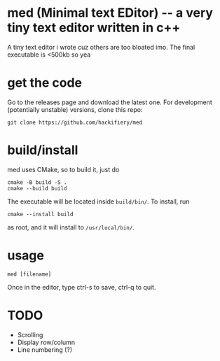 # med (Minimal text EDitor) -- a very tiny text editor written in c++
A tiny text editor i wrote cuz others are too bloated imo. The final executable is <500kb so yea

# get the code
Go to the releases page and download the latest one.
For development (potentially unstable) versions, clone this repo:
```````
git clone https://github.com/hackifiery/med
```````

# build/install
med uses CMake, so to build it, just do
``````
cmake -B build -S .
cmake --build build
``````
The executable will be located inside `build/bin/`. To install, run
``````
cmake --install build
``````
as root, and it will install to `/usr/local/bin/`.

# usage
``````
med [filename]
``````
Once in the editor, type ctrl-s to save, ctrl-q to quit.
# TODO
* Scrolling
* Display row/column
* Line numbering (?)
